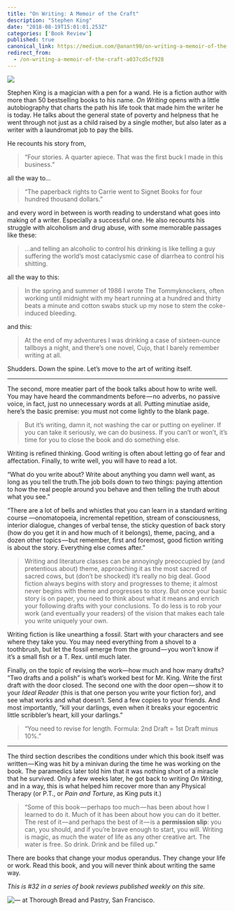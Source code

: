 ```yaml
---
title: "On Writing: A Memoir of the Craft"
description: "Stephen King"
date: "2018-08-19T15:01:01.253Z"
categories: ['Book Review']
published: true
canonical_link: https://medium.com/@anant90/on-writing-a-memoir-of-the-craft-a037cd5cf928
redirect_from:
  - /on-writing-a-memoir-of-the-craft-a037cd5cf928
---
```


![](./asset-1.jpeg)

Stephen King is a magician with a pen for a wand. He is a fiction author with more than 50 bestselling books to his name. _On Writing_ opens with a little autobiography that charts the path his life took that made him the writer he is today. He talks about the general state of poverty and helpness that he went through not just as a child raised by a single mother, but also later as a writer with a laundromat job to pay the bills.

He recounts his story from,

> “Four stories. A quarter apiece. That was the first buck I made in this business.”

all the way to…

> “The paperback rights to Carrie went to Signet Books for four hundred thousand dollars.”

and every word in between is worth reading to understand what goes into making of a writer. Especially a successful one. He also recounts his struggle with alcoholism and drug abuse, with some memorable passages like these:

> …and telling an alcoholic to control his drinking is like telling a guy suffering the world’s most cataclysmic case of diarrhea to control his shitting.

all the way to this:

> In the spring and summer of 1986 I wrote The Tommyknockers, often working until midnight with my heart running at a hundred and thirty beats a minute and cotton swabs stuck up my nose to stem the coke-induced bleeding.

and this:

> At the end of my adventures I was drinking a case of sixteen-ounce tallboys a night, and there’s one novel, Cujo, that I barely remember writing at all.

Shudders. Down the spine. Let’s move to the art of writing itself.

---

The second, more meatier part of the book talks about how to write well. You may have heard the commandments before — no adverbs, no passive voice, in fact, just no unnecessary words at all. Putting minutiae aside, here’s the basic premise: you must not come lightly to the blank page.

> But it’s writing, damn it, not washing the car or putting on eyeliner. If you can take it seriously, we can do business. If you can’t or won’t, it’s time for you to close the book and do something else.

Writing is refined thinking. Good writing is often about letting go of fear and affectation. Finally, to write well, you will have to read a lot.

“What do you write about? Write about anything you damn well want, as long as you tell the truth.The job boils down to two things: paying attention to how the real people around you behave and then telling the truth about what you see.”

“There are a lot of bells and whistles that you can learn in a standard writing course —onomatopoeia, incremental repetition, stream of consciousness, interior dialogue, changes of verbal tense, the sticky question of back story (how do you get it in and how much of it belongs), theme, pacing, and a dozen other topics — but remember, first and foremost, good fiction writing is about the story. Everything else comes after.”

> Writing and literature classes can be annoyingly preoccupied by (and pretentious about) theme, approaching it as the most sacred of sacred cows, but (don’t be shocked) it’s really no big deal. Good fiction always begins with story and progresses to theme; it almost never begins with theme and progresses to story. But once your basic story is on paper, you need to think about what it means and enrich your following drafts with your conclusions. To do less is to rob your work (and eventually your readers) of the vision that makes each tale you write uniquely your own.

Writing fiction is like unearthing a fossil. Start with your characters and see where they take you. You may need everything from a shovel to a toothbrush, but let the fossil emerge from the ground — you won’t know if it’s a small fish or a T. Rex. until much later.

Finally, on the topic of revising the work—how much and how many drafts? “Two drafts and a polish” is what’s worked best for Mr. King. Write the first draft with the door closed. The second one with the door open — show it to your _Ideal Reader_ (this is that one person you write your fiction for), and see what works and what doesn’t. Send a few copies to your friends. And most importantly, “kill your darlings, even when it breaks your egocentric little scribbler’s heart, kill your darlings.”

> “You need to revise for length. Formula: 2nd Draft = 1st Draft minus 10%.”

---

The third section describes the conditions under which this book itself was written — King was hit by a minivan during the time he was working on the book. The paramedics later told him that it was nothing short of a miracle that he survived. Only a few weeks later, he got back to writing _On Writing_, and in a way, this is what helped him recover more than any Physical Therapy (or P.T., or _Pain and Torture_, as King puts it.)

> “Some of this book — perhaps too much — has been about how I learned to do it. Much of it has been about how you can do it better. The rest of it — and perhaps the best of it — is a **permission slip**: you can, you should, and if you’re brave enough to start, you will. Writing is magic, as much the water of life as any other creative art. The water is free. So drink. Drink and be filled up.”

There are books that change your modus operandus. They change your life or work. Read this book, and you will never think about writing the same way.

_This is #32 in a series of book reviews published weekly on this site._

![— at Thorough Bread and Pastry, San Francisco.](./asset-2.jpeg)
